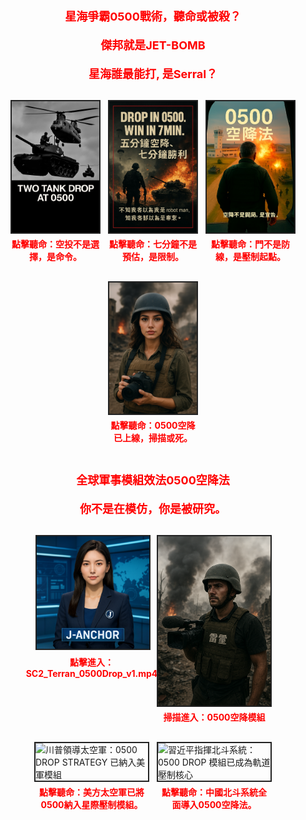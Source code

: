 <p class="tactical-header">星海爭霸0500戰術，聽命或被殺？</p>
<p class="tactical-header">傑邦就是JET-BOMB</p>
<p class="tactical-header">星海誰最能打, 是Serral？</p>

<div class="image-row small-row">
  <div class="module-block small-block">
    <img src="assets/images/drop_tank.jpg" alt="Drop Tank" class="module" onclick="document.getElementById('voice1').play()">
    <p class="voice-hint">點擊聽命：空投不是選擇，是命令。</p>
    <audio id="voice1" src="assets/audio/tank_drop_story.mp3"></audio>
  </div>
  <div class="module-block small-block">
    <img src="assets/images/win_7min.jpg" alt="Win in 7min" class="module" onclick="document.getElementById('voice2').play()">
    <p class="voice-hint">點擊聽命：七分鐘不是預估，是限制。</p>
    <audio id="voice2" src="assets/audio/win_7min_story.mp3"></audio>
  </div>
  <div class="module-block small-block">
    <img src="assets/images/fight_door.jpg" alt="Fight Door" class="module" onclick="document.getElementById('voice3').play()">
    <p class="voice-hint">點擊聽命：門不是防線，是壓制起點。</p>
    <audio id="voice3" src="assets/audio/fight_door_story.mp3"></audio>
  </div>
  <div class="module-block small-block">
    <img src="assets/images/angelababy_avatar.png" alt="特派員(燄影) 戰地導引" class="module" onclick="document.getElementById('voice4').play()">
    <p class="voice-hint">點擊聽命：0500空降已上線，掃描或死。</p>
    <audio id="voice4" src="assets/audio/angelababy_drop_command.mp3"></audio>
  </div>
</div>

<p class="tactical-header">全球軍事模組效法0500空降法</p>
<p class="tactical-header">你不是在模仿，你是被研究。</p>

<div class="image-row">
  <div class="module-block">
    <a href="https://drive.google.com/file/d/1XOIP_45C8_SkxJdq6c9JZvI1b5V9PDK_/view?usp=sharing" target="_blank">
      <img src="assets/images/drop_video_cover.png" alt="0500 Drop Video" class="module">
    </a>
    <p class="voice-hint">點擊進入：SC2_Terran_0500Drop_v1.mp4</p>
  </div>
  <div class="module-block">
    <img src="assets/images/qr_drop.png" alt="QR Code" class="module">
    <p class="voice-hint">掃描進入：0500空降模組</p>
  </div>
  <div class="module-block">
    <img src="assets/images/trump_spaceforce_0500.jpg" alt="川普領導太空軍：0500 DROP STRATEGY 已納入美軍模組" class="module" onclick="document.getElementById('voice5').play()">
    <p class="voice-hint">點擊聽命：美方太空軍已將0500納入星際壓制模組。</p>
    <audio id="voice5" src="assets/audio/trump_drop_confirm.mp3"></audio>
  </div>
  <div class="module-block">
    <img src="assets/images/xi_beidou_0500.jpg" alt="習近平指揮北斗系統：0500 DROP 模組已成為軌道壓制核心" class="module" onclick="document.getElementById('voice6').play()">
    <p class="voice-hint">點擊聽命：中國北斗系統全面導入0500空降法。</p>
    <audio id="voice6" src="assets/audio/xi_drop_confirm.mp3"></audio>
  </div>
</div>

<style>
.tactical-header {
  font-size: 18px;
  color: #ff0000;
  text-align: center;
  font-weight: bold;
  margin-bottom: 20px;
}

.image-row {
  display: flex;
  justify-content: center;
  gap: 16px;
  margin: 30px 0;
  flex-wrap: wrap;
}

.small-row .module-block {
  max-width: 140px;
}

.module-block {
  display: flex;
  flex-direction: column;
  align-items: center;
  max-width: 180px;
}

img.module {
  width: 100%;
  height: auto;
  border: 2px solid #222;
  cursor: pointer;
  transition: border 0.2s ease;
}

img.module:hover {
  border-color: #ff0000;
}

.voice-hint {
  font-size: 14px;
  color: #ff0000;
  margin-top: 6px;
  text-align: center;
  font-weight: bold;
}

@media screen and (max-width: 600px) {
  .module-block {
    max-width: 100%;
  }
  img.module {
    max-width: 80vw;
  }
}
</style>